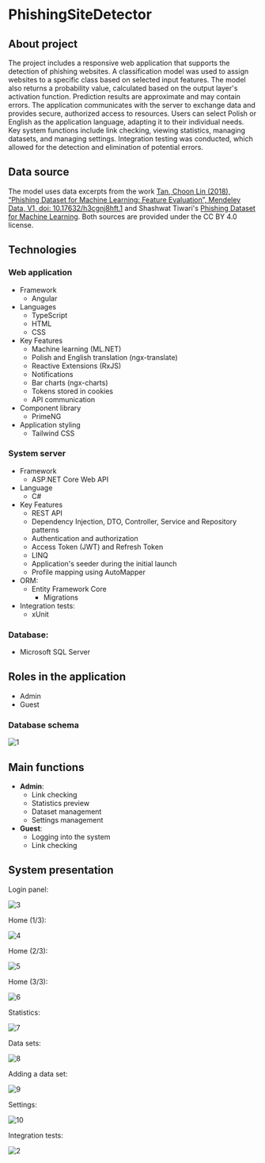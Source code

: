 # PhishingSiteDetector

## About project
The project includes a responsive web application that supports the detection of phishing websites. A classification model was used to assign websites to a specific class based on selected input features. The model also returns a probability value, calculated based on the output layer's activation function. Prediction results are approximate and may contain errors. The application communicates with the server to exchange data and provides secure, authorized access to resources. Users can select Polish or English as the application language, adapting it to their individual needs. Key system functions include link checking, viewing statistics, managing datasets, and managing settings. Integration testing was conducted, which allowed for the detection and elimination of potential errors.

## Data source
The model uses data excerpts from the work [Tan, Choon Lin (2018), “Phishing Dataset for Machine Learning: Feature Evaluation”, Mendeley Data, V1, doi: 10.17632/h3cgnj8hft.1](https://data.mendeley.com/datasets/h3cgnj8hft/1) and Shashwat Tiwari's [Phishing Dataset for Machine Learning](https://www.kaggle.com/datasets/shashwatwork/phishing-dataset-for-machine-learning). Both sources are provided under the CC BY 4.0 license.

## Technologies
### Web application
- Framework
    - Angular
- Languages
    - TypeScript
    - HTML
    - CSS
- Key Features
    - Machine learning (ML.NET)
    - Polish and English translation (ngx-translate)
    - Reactive Extensions (RxJS)
    - Notifications
    - Bar charts (ngx-charts)
    - Tokens stored in cookies
    - API communication
- Component library
    - PrimeNG
- Application styling
    - Tailwind CSS

### System server
- Framework
    - ASP.NET Core Web API
- Language
    - C#
- Key Features
    - REST API
    - Dependency Injection, DTO, Controller, Service and Repository patterns
    - Authentication and authorization
    - Access Token (JWT) and Refresh Token
    - LINQ
    - Application's seeder during the initial launch
    - Profile mapping using AutoMapper
- ORM:
    - Entity Framework Core
        - Migrations
- Integration tests:
    - xUnit

### Database:
- Microsoft SQL Server

## Roles in the application
- Admin
- Guest

### Database schema

![1](img/1.png)

## Main functions
- **Admin**:
    - Link checking
    - Statistics preview
    - Dataset management
    - Settings management
- **Guest**:
    - Logging into the system
    - Link checking

## System presentation
Login panel:

![3](img/3.png)

Home (1/3):

![4](img/4.png)

Home (2/3):

![5](img/5.png)

Home (3/3):

![6](img/6.png)

Statistics:

![7](img/7.png)

Data sets:

![8](img/8.png)

Adding a data set:

![9](img/9.png)

Settings:

![10](img/10.png)

Integration tests:

![2](img/2.png)